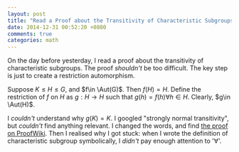 ```yaml
---
layout: post
title: "Read a Proof about the Transitivity of Characteristic Subgroups"
date: 2014-12-31 00:52:20 +0800
comments: true
categories: math
---
```


On the day before yesterday, I read a proof about the transitivity of
characteristic subgroups.  The proof *shouldn't* be too difficult.
The key step is just to create a restriction automorphism.

Suppose $K\le H\le G$, and $f\in \Aut(G)$.  Then $f(H)=H$.  Define the
restriction of $f$ on $H$ as $g:H\to H$ such that $g(h)=f(h)\forall h
\in H$.  Clearly, $g\in \Aut(H)$.

I *couldn't* understand why $g(K)=K$.  I googled "strongly normal
transitivity", but *couldn't* find anything relevant.  I changed the
words, and find [the proof on ProofWiki][pf].  Then I realised why I
got stuck: when I wrote the definition of characteristic subgroup
symbolically, I *didn't* pay enough attention to '∀'.

[pf]: https://www.proofwiki.org/wiki/Definition:Characteristic_Subgroup
